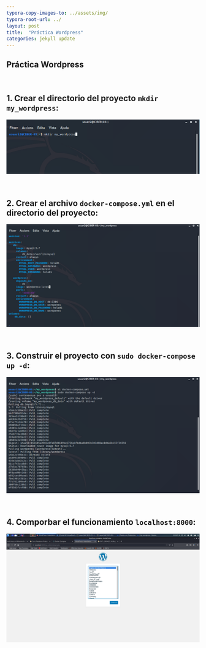 ```yaml
---
typora-copy-images-to: ../assets/img/
typora-root-url: ../
layout: post
title:  "Práctica Wordpress"
categories: jekyll update
---
```


## Práctica Wordpress

<br>

## 1. Crear el directorio del proyecto `mkdir my_wordpress`:

![mkdir_wordpress](/assets/img/mkdir_wordpress.png)

<br>

## 2. Crear el archivo `docker-compose.yml` en el directorio del proyecto:

![docker_compose-yml](/assets/img/docker_compose-yml.png)

<br>

## 3. Construir el proyecto con `sudo docker-compose up -d`:

![Construir_el_Proyecto](/assets/img/Construir_el_Proyecto.png)

<br>

## 4. Comporbar el funcionamiento `localhost:8000`:

![loaclhost-8080](/assets/img/loaclhost-8080.png)